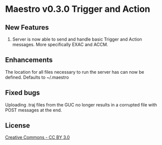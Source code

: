 Maestro v0.3.0 Trigger and Action
==============================

New Features
-------

1. Server is now able to send and handle basic Trigger and Action messages. More specifically EXAC and ACCM.


Enhancements 
-------
The location for all files necessary to run the server has can now be defined. Defaults to ~/.maestro


Fixed bugs
-------
Uploading .traj files from the GUC no longer results in a corrupted file with POST messages at the end.  



License
-------

[Creative Commons - CC BY 3.0](http://creativecommons.org/licenses/by/3.0/)
